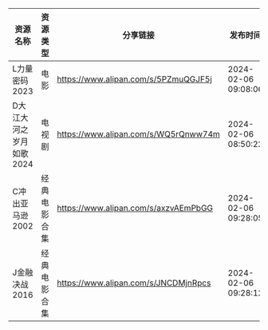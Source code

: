 | 资源名称           | 资源类型   | 分享链接                                 | 发布时间                |
| -------------- | ------ | ------------------------------------ | ------------------- |
| L力量密码2023      | 电影     | https://www.alipan.com/s/5PZmuQGJF5j | 2024-02-06 09:08:06 |
| D大江大河之岁月如歌2024 | 电视剧    | https://www.alipan.com/s/WQ5rQnww74m | 2024-02-06 08:50:22 |
| C冲出亚马逊2002     | 经典电影合集 | https://www.alipan.com/s/axzvAEmPbGG | 2024-02-06 09:28:05 |
| J金融决战2016      | 经典电影合集 | https://www.alipan.com/s/JNCDMjnRpcs | 2024-02-06 09:28:12 |
